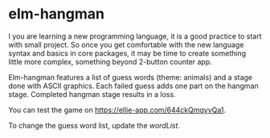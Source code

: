 # elm-hangman
I you are learning a new programming language, it is a good practice to start
with small project. So once you get comfortable with the new language syntax
and basics in core packages, it may be time to create something little more
complex, something beyond 2-button counter app.

Elm-hangman features a list of guess words (theme: animals) and a stage done
with ASCII graphics. Each failed guess adds one part on the hangman stage.
Completed hangman stage results in a loss.

You can test the game on https://ellie-app.com/644ckQmqyvQa1.

To change the guess word list, update the *wordList*.
